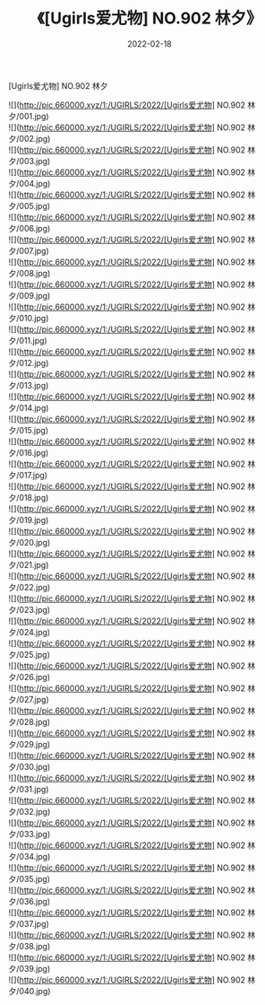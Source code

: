 ﻿---
layout: post
title:  《[Ugirls爱尤物] NO.902 林夕》
date:   2022-02-18
img: http://pic.660000.xyz/1:/UGIRLS/2022/[Ugirls爱尤物] NO.902 林夕/000.jpg
categories: [美女, 清纯, 唯美]
---

[Ugirls爱尤物] NO.902 林夕

 ![](http://pic.660000.xyz/1:/UGIRLS/2022/[Ugirls爱尤物] NO.902 林夕/001.jpg) <br>![](http://pic.660000.xyz/1:/UGIRLS/2022/[Ugirls爱尤物] NO.902 林夕/002.jpg) <br>![](http://pic.660000.xyz/1:/UGIRLS/2022/[Ugirls爱尤物] NO.902 林夕/003.jpg) <br>![](http://pic.660000.xyz/1:/UGIRLS/2022/[Ugirls爱尤物] NO.902 林夕/004.jpg) <br>![](http://pic.660000.xyz/1:/UGIRLS/2022/[Ugirls爱尤物] NO.902 林夕/005.jpg) <br>![](http://pic.660000.xyz/1:/UGIRLS/2022/[Ugirls爱尤物] NO.902 林夕/006.jpg) <br>![](http://pic.660000.xyz/1:/UGIRLS/2022/[Ugirls爱尤物] NO.902 林夕/007.jpg) <br>![](http://pic.660000.xyz/1:/UGIRLS/2022/[Ugirls爱尤物] NO.902 林夕/008.jpg) <br>![](http://pic.660000.xyz/1:/UGIRLS/2022/[Ugirls爱尤物] NO.902 林夕/009.jpg) <br>![](http://pic.660000.xyz/1:/UGIRLS/2022/[Ugirls爱尤物] NO.902 林夕/010.jpg) <br>![](http://pic.660000.xyz/1:/UGIRLS/2022/[Ugirls爱尤物] NO.902 林夕/011.jpg) <br>![](http://pic.660000.xyz/1:/UGIRLS/2022/[Ugirls爱尤物] NO.902 林夕/012.jpg) <br>![](http://pic.660000.xyz/1:/UGIRLS/2022/[Ugirls爱尤物] NO.902 林夕/013.jpg) <br>![](http://pic.660000.xyz/1:/UGIRLS/2022/[Ugirls爱尤物] NO.902 林夕/014.jpg) <br>![](http://pic.660000.xyz/1:/UGIRLS/2022/[Ugirls爱尤物] NO.902 林夕/015.jpg) <br>![](http://pic.660000.xyz/1:/UGIRLS/2022/[Ugirls爱尤物] NO.902 林夕/016.jpg) <br>![](http://pic.660000.xyz/1:/UGIRLS/2022/[Ugirls爱尤物] NO.902 林夕/017.jpg) <br>![](http://pic.660000.xyz/1:/UGIRLS/2022/[Ugirls爱尤物] NO.902 林夕/018.jpg) <br>![](http://pic.660000.xyz/1:/UGIRLS/2022/[Ugirls爱尤物] NO.902 林夕/019.jpg) <br>![](http://pic.660000.xyz/1:/UGIRLS/2022/[Ugirls爱尤物] NO.902 林夕/020.jpg) <br>![](http://pic.660000.xyz/1:/UGIRLS/2022/[Ugirls爱尤物] NO.902 林夕/021.jpg) <br>![](http://pic.660000.xyz/1:/UGIRLS/2022/[Ugirls爱尤物] NO.902 林夕/022.jpg) <br>![](http://pic.660000.xyz/1:/UGIRLS/2022/[Ugirls爱尤物] NO.902 林夕/023.jpg) <br>![](http://pic.660000.xyz/1:/UGIRLS/2022/[Ugirls爱尤物] NO.902 林夕/024.jpg) <br>![](http://pic.660000.xyz/1:/UGIRLS/2022/[Ugirls爱尤物] NO.902 林夕/025.jpg) <br>![](http://pic.660000.xyz/1:/UGIRLS/2022/[Ugirls爱尤物] NO.902 林夕/026.jpg) <br>![](http://pic.660000.xyz/1:/UGIRLS/2022/[Ugirls爱尤物] NO.902 林夕/027.jpg) <br>![](http://pic.660000.xyz/1:/UGIRLS/2022/[Ugirls爱尤物] NO.902 林夕/028.jpg) <br>![](http://pic.660000.xyz/1:/UGIRLS/2022/[Ugirls爱尤物] NO.902 林夕/029.jpg) <br>![](http://pic.660000.xyz/1:/UGIRLS/2022/[Ugirls爱尤物] NO.902 林夕/030.jpg) <br>![](http://pic.660000.xyz/1:/UGIRLS/2022/[Ugirls爱尤物] NO.902 林夕/031.jpg) <br>![](http://pic.660000.xyz/1:/UGIRLS/2022/[Ugirls爱尤物] NO.902 林夕/032.jpg) <br>![](http://pic.660000.xyz/1:/UGIRLS/2022/[Ugirls爱尤物] NO.902 林夕/033.jpg) <br>![](http://pic.660000.xyz/1:/UGIRLS/2022/[Ugirls爱尤物] NO.902 林夕/034.jpg) <br>![](http://pic.660000.xyz/1:/UGIRLS/2022/[Ugirls爱尤物] NO.902 林夕/035.jpg) <br>![](http://pic.660000.xyz/1:/UGIRLS/2022/[Ugirls爱尤物] NO.902 林夕/036.jpg) <br>![](http://pic.660000.xyz/1:/UGIRLS/2022/[Ugirls爱尤物] NO.902 林夕/037.jpg) <br>![](http://pic.660000.xyz/1:/UGIRLS/2022/[Ugirls爱尤物] NO.902 林夕/038.jpg) <br>![](http://pic.660000.xyz/1:/UGIRLS/2022/[Ugirls爱尤物] NO.902 林夕/039.jpg) <br>![](http://pic.660000.xyz/1:/UGIRLS/2022/[Ugirls爱尤物] NO.902 林夕/040.jpg) <br>